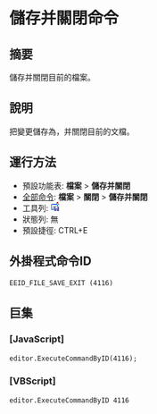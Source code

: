 # 儲存并關閉命令

## 摘要

儲存并關閉目前的檔案。

## 說明

把變更儲存為，并關閉目前的文檔。

## 運行方法

- 預設功能表: **檔案** \> **儲存并關閉**
- [全部命令](../tools/all_commands): **檔案** \> **關閉**
\> **儲存并關閉**
- 工具列: ![](../../images/filesaveexit.png)
- 狀態列: 無
- 預設捷徑: CTRL+E

## 外掛程式命令ID

```
EEID_FILE_SAVE_EXIT (4116)
```

## 巨集

### \[JavaScript\]

```
editor.ExecuteCommandByID(4116);
```

### \[VBScript\]

```
editor.ExecuteCommandByID 4116
```
